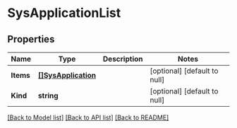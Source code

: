 # SysApplicationList

## Properties
Name | Type | Description | Notes
------------ | ------------- | ------------- | -------------
**Items** | [**[]SysApplication**](sys_application.md) |  | [optional] [default to null]
**Kind** | **string** |  | [optional] [default to null]

[[Back to Model list]](../README.md#documentation-for-models) [[Back to API list]](../README.md#documentation-for-api-endpoints) [[Back to README]](../README.md)


